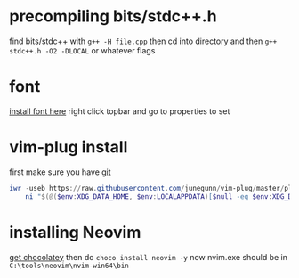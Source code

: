 # precompiling bits/stdc++.h
find bits/stdc++ with `g++ -H file.cpp` then cd into directory
and then `g++ stdc++.h -O2 -DLOCAL` or whatever flags
# font
[install font here](https://github.com/powerline/fonts/blob/master/UbuntuMono/Ubuntu%20Mono%20derivative%20Powerline.ttf)
right click topbar and go to properties to set
# vim-plug install
first make sure you have [git](https://git-scm.com/download/win)
```powershell
iwr -useb https://raw.githubusercontent.com/junegunn/vim-plug/master/plug.vim |`
    ni "$(@($env:XDG_DATA_HOME, $env:LOCALAPPDATA)[$null -eq $env:XDG_DATA_HOME])/nvim-data/site/autoload/plug.vim" -Force
```
# installing Neovim
[get chocolatey](https://chocolatey.org/install#individual)
then do `choco install neovim -y`
now nvim.exe should be in `C:\tools\neovim\nvim-win64\bin`
